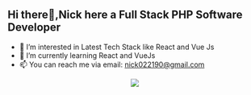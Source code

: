 ## Hi there👋,Nick here a Full Stack PHP Software Developer
- 👀 I’m interested in Latest Tech Stack like React and Vue Js
- 🌱 I’m currently learning React and VueJs
- 📫 You can reach me via email: nick022190@gmail.com
 

<!--
**nick0221/nick0221** is a ✨ _special_ ✨ repository because its `README.md` (this file) appears on your GitHub profile.

Here are some ideas to get you started:

- 🔭 I’m currently working on ...
- 🌱 I’m currently learning ...
- 👯 I’m looking to collaborate on ...
- 🤔 I’m looking for help with ...
- 💬 Ask me about ...
- 📫 How to reach me: ...
- 😄 Pronouns: ...
- ⚡ Fun fact: ...
-->


<p align="center">
  <a href="https://skillicons.dev">
    <img src="https://skillicons.dev/icons?i=git,javascript,html,css,tailwind,laravel,php,mysql,sqlite,mongodb,alpinejs,react,typescript,nodejs,materialui,express,docker,boostrap,vite" />
  </a>
</p>